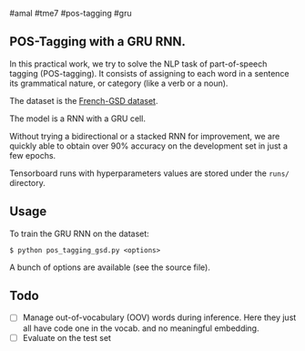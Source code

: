 
#amal #tme7 #pos-tagging #gru

## POS-Tagging with a GRU RNN.

In this practical work, we try to solve the NLP task of part-of-speech tagging (POS-tagging). It consists of assigning to each word in a sentence its grammatical nature, or category (like a verb or a noun).

The dataset is the [French-GSD dataset](https://github.com/UniversalDependencies/UD_French-GSD).

The model is a RNN with a GRU cell.

Without trying a bidirectional or a stacked RNN for improvement, we are quickly able to obtain over 90% accuracy on the development set in just a few epochs.

Tensorboard runs with hyperparameters values are stored under the `runs/` directory.

## Usage

To train the GRU RNN on the dataset:
```
$ python pos_tagging_gsd.py <options>
```
A bunch of options are available (see the source file).

## Todo

- [ ] Manage out-of-vocabulary (OOV) words during inference. Here they just all have code one in the vocab. and no meaningful embedding.
- [ ] Evaluate on the test set
